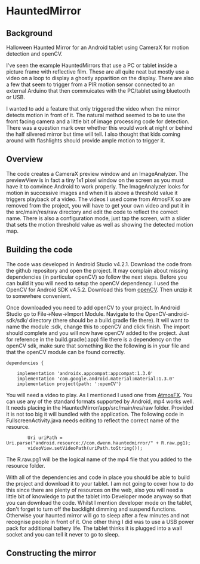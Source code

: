 # HauntedMirror
## Background
Halloween Haunted Mirror for an Android tablet using CameraX for motion detection and openCV.

I've seen the example HauntedMirrors that use a PC or tablet inside a picture frame with reflective film. These are all quite neat but mostly use a video on a loop to display a ghostly apparition on the display. There are also a few that seem to trigger from a PIR motion sensor connected to an external Arduino that then commuicates with the PC/tablet using bluetooth or USB.

I wanted to add a feature that only triggered the video when the mirror detects motion in front of it. The natural method seemed to be to use the front facing camera and a little bit of image processing code for detection. There was a question mark over whether this would work at night or behind the half silvered mirror but time will tell. I also thought that kids coming around with flashlights should provide ample motion to trigger it.

## Overview
The code creates a CameraX preview window and an ImageAnalyzer. The previewView is in fact a tiny 1x1 pixel window on the screen as you must have it to convince Android to work properly. 
The ImageAnalyzer looks for motion in successive images and when it is above a threshold value it triggers playback of a video.
The videos I used come from AtmosFX so are removed from the project, you will have to get your own video and put it in the src/main/res/raw directory and edit the code to reflect the correct name.
There is also a configuration mode, just tap the screen, with a slider that sets the motion threshold value as well as showing the detected motion map.

## Building the code
The code was developed in Android Studio v4.2.1. Download the code from the github repository and open the project. It may complain about missing dependencies (in particular openCV) so follow the next steps.
Before you can build it you will need to setup the openCV dependency. I used the OpenCV for Android SDK v4.5.2. Download this from [openCV](https://opencv.org/releases). Then unzip it to somewhere convenient.

Once downloaded you need to add openCV to your project. In Android Studio go to File->New->Import Module. Navigate to the OpenCV-android-sdk/sdk/ directory (there should be a build.gradle file there). It will want to name the module :sdk, change this to :openCV and click finish. The import should complete and you will now have openCV added to the project. 
Just for reference in the build.gradle(:app) file there is a dependency on the openCV sdk, make sure that something like the following is in your file and that the openCV module can be found correctly.
```language
dependencies {

    implementation 'androidx.appcompat:appcompat:1.3.0'
    implementation 'com.google.android.material:material:1.3.0'
    implementation project(path: ':openCV')
```


You will need a video to play. As I mentioned I used one from [AtmosFX](https://atmosfx.com/collections/halloween). You can use any of the standard formats supported by Android, mp4 works well. It needs placing in the HauntedMirror/app/src/main/res/raw folder. Provided it is not too big it will bundled with the application. The following code in FullscreenActivity.java needs editing to reflect the correct name of the resource.
```language
        Uri uriPath = Uri.parse("android.resource://com.dwenn.hauntedmirror/" + R.raw.pg1);
        videoView.setVideoPath(uriPath.toString());
```
The R.raw.pg1 will be the logical name of the mp4 file that you added to the resource folder.

With all of the dependencies and code in place you should be able to build the project and download it to your tablet. I am not going to cover how to do this since there are plenty of resources on the web, also you will need a little bit of knowledge to put the tablet into Developer mode anyway so that you can download the code.
Whilst I mention developer mode on the tablet, don't forget to turn off the backlight dimming and suspend functions. Otherwise your haunted mirror will go to sleep after a few minutes and not recognise people in front of it. One other thing I did was to use a USB power pack for additional battery life. The tablet thinks it is plugged into a wall socket and you can tell it never to go to sleep.

## Constructing the mirror

